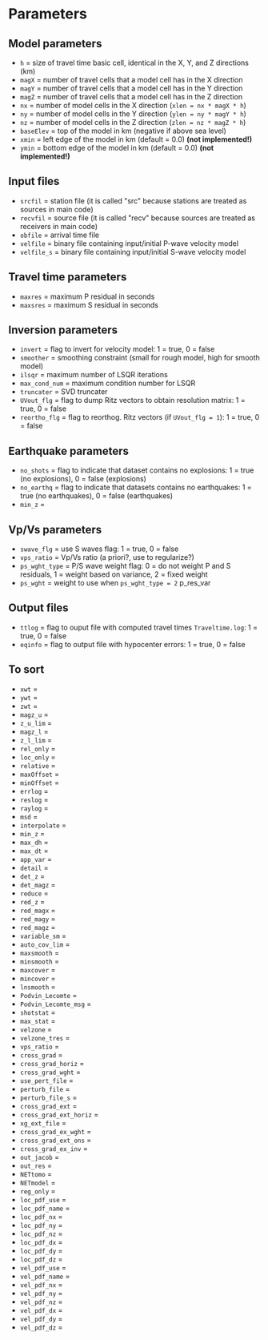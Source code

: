 # Parameters

## Model parameters

- `h` = size of travel time basic cell, identical in the X, Y, and Z directions (km)
- `magX` = number of travel cells that a model cell has in the X direction
- `magY` = number of travel cells that a model cell has in the Y direction
- `magZ` = number of travel cells that a model cell has in the Z direction
- `nx` = number of model cells in the X direction (`xlen = nx * magX * h`)
- `ny` = number of model cells in the Y direction (`ylen = ny * magY * h`)
- `nz` = number of model cells in the Z direction (`zlen = nz * magZ * h`)
- `baseElev` = top of the model in km (negative if above sea level)
- `xmin` = left edge of the model in km (default = 0.0) __(not implemented!)__
- `ymin` = bottom edge of the model in km (default = 0.0) __(not implemented!)__

## Input files

- `srcfil` = station file (it is called "src" because stations are treated as sources in main code)
- `recvfil` = source file (it is called "recv" because sources are treated as receivers in main code)
- `obfile` = arrival time file
- `velfile` = binary file containing input/initial P-wave velocity model
- `velfile_s` = binary file containing input/initial S-wave velocity model

## Travel time parameters

- `maxres` = maximum P residual in seconds
- `maxsres` = maximum S residual in seconds

## Inversion parameters

- `invert` = flag to invert for velocity model: 1 = true, 0 = false
- `smoother` = smoothing constraint (small for rough model, high for smooth model)
- `ilsqr` = maximum number of LSQR iterations
- `max_cond_num` = maximum condition number for LSQR
- `truncater` = SVD truncater
- `UVout_flg` = flag to dump Ritz vectors to obtain resolution matrix: 1 = true, 0 = false
- `reortho_flg` = flag to reorthog. Ritz vectors (if `UVout_flg = 1`): 1 = true, 0 = false

## Earthquake parameters

- `no_shots` = flag to indicate that dataset contains no explosions: 1 = true (no explosions), 0 = false (explosions)
- `no_earthq` = flag to indicate that datasets contains no earthquakes: 1 = true (no earthquakes), 0 = false (earthquakes)
- `min_z` = 



## Vp/Vs parameters

- `swave_flg` = use S waves flag: 1 = true, 0 = false
- `vps_ratio` = Vp/Vs ratio (a priori?, use to regularize?)
- `ps_wght_type` = P/S wave weight flag: 0 = do not weight P and S residuals, 1 = weight based on variance, 2 = fixed weight
- `ps_wght` = weight to use when `ps_wght_type = 2`
p_res_var

## Output files

- `ttlog` = flag to ouput file with computed travel times `Traveltime.log`: 1 = true, 0 = false
- `eqinfo` = flag to output file with hypocenter errors: 1 = true, 0 = false

## To sort

- `xwt` = 
- `ywt` = 
- `zwt` = 
- `magz_u` = 
- `z_u_lim` = 
- `magz_l` = 
- `z_l_lim` = 
- `rel_only` = 
- `loc_only` = 
- `relative` = 
- `maxOffset` = 
- `minOffset` = 
- `errlog` = 
- `reslog` = 
- `raylog` = 
- `msd` = 
- `interpolate` = 
- `min_z` = 
- `max_dh` = 
- `max_dt` = 
- `app_var` = 
- `detail` = 
- `det_z` = 
- `det_magz` = 
- `reduce` = 
- `red_z` = 
- `red_magx` = 
- `red_magy` = 
- `red_magz` = 
- `variable_sm` = 
- `auto_cov_lim` = 
- `maxsmooth` = 
- `minsmooth` = 
- `maxcover` = 
- `mincover` = 
- `lnsmooth` = 
- `Podvin_Lecomte` = 
- `Podvin_Lecomte_msg` = 
- `shotstat` = 
- `max_stat` = 
- `velzone` = 
- `velzone_tres` = 
- `vps_ratio` = 
- `cross_grad` = 
- `cross_grad_horiz` = 
- `cross_grad_wght` = 
- `use_pert_file` = 
- `perturb_file` = 
- `perturb_file_s` = 
- `cross_grad_ext` = 
- `cross_grad_ext_horiz` = 
- `xg_ext_file` = 
- `cross_grad_ex_wght` = 
- `cross_grad_ext_ons` = 
- `cross_grad_ex_inv` = 
- `out_jacob` = 
- `out_res` = 
- `NETtomo` = 
- `NETmodel` = 
- `reg_only` = 
- `loc_pdf_use` = 
- `loc_pdf_name` = 
- `loc_pdf_nx` = 
- `loc_pdf_ny` = 
- `loc_pdf_nz` = 
- `loc_pdf_dx` = 
- `loc_pdf_dy` = 
- `loc_pdf_dz` = 
- `vel_pdf_use` = 
- `vel_pdf_name` = 
- `vel_pdf_nx` = 
- `vel_pdf_ny` = 
- `vel_pdf_nz` = 
- `vel_pdf_dx` = 
- `vel_pdf_dy` = 
- `vel_pdf_dz` = 
